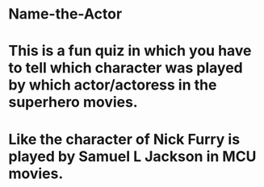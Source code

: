 # Name-the-Actor
# This is a fun quiz in which you have to tell which character was played by which actor/actoress in the superhero movies.
# Like the character of Nick Furry is played by Samuel L Jackson in MCU movies.  
 
